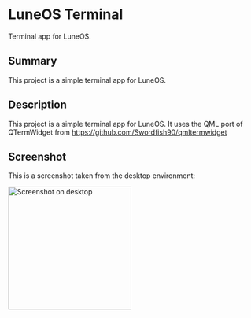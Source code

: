 LuneOS Terminal
==================

Terminal app for LuneOS.

Summary
-------
This project is a simple terminal app for LuneOS.

Description
-----------
This project is a simple terminal app for LuneOS.
It uses the QML port of QTermWidget from https://github.com/Swordfish90/qmltermwidget

Screenshot
----------

This is a screenshot taken from the desktop environment:

<img alt="Screenshot on desktop" src="https://github.com/Tofee/org.webosports.app.terminal/wiki/terminal-desktop-screenshot.png" width="250">
